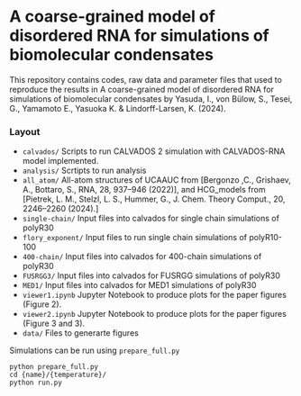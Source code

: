 # A coarse-grained model of disordered RNA for simulations of biomolecular condensates

This repository contains codes, raw data and parameter files that used to reproduce the results in A coarse-grained model of disordered RNA for simulations of biomolecular condensates by Yasuda, I., von Bülow, S., Tesei, G., Yamamoto E., Yasuoka K. & Lindorff-Larsen, K. (2024).

### Layout

- `calvados/` Scripts to run CALVADOS 2 simulation with CALVADOS-RNA model implemented.  
- `analysis/` Scrtipts to run analysis 
- `all_atom/` All-atom structures of UCAAUC from [Bergonzo ,C., Grishaev, A., Bottaro, S., RNA, 28, 937–946 (2022)], and HCG_models from [Pietrek, L. M., Stelzl, L. S., Hummer, G., J. Chem. Theory Comput., 20, 2246–2260 (2024).]
- `single-chain/` Input files into calvados for single chain simulations of polyR30 
- `flory_exponent/` Input files to run single chain simulations of polyR10-100
- `400-chain/` Input files into calvados for 400-chain simulations of polyR30
- `FUSRGG3/`  Input files into calvados for FUSRGG simulations of polyR30
- `MED1/` Input files into calvados for MED1 simulations of polyR30
- `viewer1.ipynb` Jupyter Notebook to produce plots for the paper figures (Figure 2).
- `viewer2.ipynb` Jupyter Notebook to produce plots for the paper figures (Figure 3 and 3).
- `data/` Files to generarte figures

Simulations can be run using `prepare_full.py`
```
python prepare_full.py
cd {name}/{temperature}/
python run.py
```
